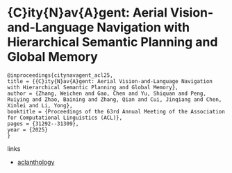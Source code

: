 # {C}ity{N}av{A}gent: Aerial Vision-and-Language Navigation with Hierarchical Semantic Planning and Global Memory

```
@inproceedings{citynavagent_acl25,
title = {{C}ity{N}av{A}gent: Aerial Vision-and-Language Navigation with Hierarchical Semantic Planning and Global Memory},
author = {Zhang, Weichen and Gao, Chen and Yu, Shiquan and Peng, Ruiying and Zhao, Baining and Zhang, Qian and Cui, Jinqiang and Chen, Xinlei and Li, Yong},
booktitle = {Proceedings of the 63rd Annual Meeting of the Association for Computational Linguistics (ACL)},
pages = {31292--31309},
year = {2025}
}
```

links
- [aclanthology](https://aclanthology.org/2025.acl-long.1511/)
